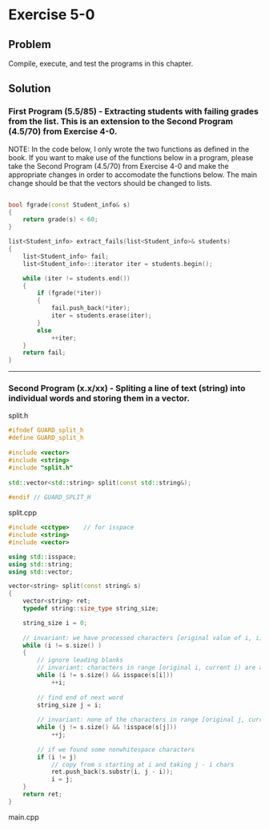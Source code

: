 # Exercise 5-0

## Problem
Compile, execute, and test the programs in this chapter.

## Solution

### First Program (5.5/85) - Extracting students with failing grades from the list. This is an extension to the Second Program (4.5/70) from Exercise 4-0.

NOTE: In the code below, I only wrote the two functions as defined in the book. If you want to make use of the functions below in a program, please take the Second Program (4.5/70) from Exercise 4-0 and make the appropriate changes in order to accomodate the functions below. The main change should be that the vectors should be changed to lists. 

```Cpp

bool fgrade(const Student_info& s)
{
	return grade(s) < 60;
}

list<Student_info> extract_fails(list<Student_info>& students)
{
	list<Student_info> fail;
	list<Student_info>::iterator iter = students.begin();

	while (iter != students.end()) 
	{
		if (fgrade(*iter))
		{
			fail.push_back(*iter);
			iter = students.erase(iter);
		}
		else
			++iter;
	}
	return fail;
}
```

----------------------------------------------------------------------------------------------------------

### Second Program (x.x/xx) - Spliting a line of text (string) into individual words and storing them in a vector.

split.h
```Cpp
#ifndef GUARD_split_h
#define GUARD_split_h
 
#include <vector>
#include <string>
#include "split.h"
 
std::vector<std::string> split(const std::string&);
 
#endif // GUARD_SPLIT_H
```

split.cpp
```Cpp
#include <cctype>    // for isspace
#include <string>
#include <vector>

using std::isspace;
using std::string;
using std::vector;

vector<string> split(const string& s)
{
    vector<string> ret;
    typedef string::size_type string_size;

    string_size i = 0;
 
    // invariant: we have processed characters [original value of i, i)
    while (i != s.size() )
    {
        // ignore leading blanks
        // invariant: characters in range [original i, current i) are all spaces
        while (i != s.size() && isspace(s[i]))
            ++i;
 
        // find end of next word
        string_size j = i;
 
        // invariant: none of the characters in range [original j, current j) is a space
        while (j != s.size() && !isspace(s[j]))
            ++j;
 
        // if we found some nonwhitespace characters
        if (i != j)
            // copy from s starting at i and taking j - i chars
            ret.push_back(s.substr(i, j - i));
            i = j;
    }
    return ret;
}
```

main.cpp
```
```
